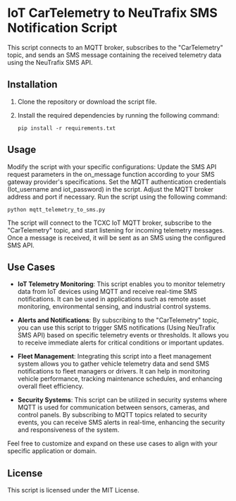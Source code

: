 # IoT CarTelemetry to NeuTrafix SMS Notification Script

This script connects to an MQTT broker, subscribes to the "CarTelemetry" topic, and sends an SMS message containing the received telemetry data using the NeuTrafix SMS API.

## Installation

1. Clone the repository or download the script file.

2. Install the required dependencies by running the following command:

   ```shell
   pip install -r requirements.txt
   ```
   
## Usage

Modify the script with your specific configurations:
Update the SMS API request parameters in the on_message function according to your SMS gateway provider's specifications.
Set the MQTT authentication credentials (Iot_username and iot_password) in the script.
Adjust the MQTT broker address and port if necessary.
Run the script using the following command:

```shell
python mqtt_telemetry_to_sms.py
```

The script will connect to the TCXC IoT MQTT broker, subscribe to the "CarTelemetry" topic, and start listening for incoming telemetry messages. Once a message is received, it will be sent as an SMS using the configured SMS API.


## Use Cases

- **IoT Telemetry Monitoring**: This script enables you to monitor telemetry data from IoT devices using MQTT and receive real-time SMS notifications. It can be used in applications such as remote asset monitoring, environmental sensing, and industrial control systems.

- **Alerts and Notifications**: By subscribing to the "CarTelemetry" topic, you can use this script to trigger SMS notifications (Using NeuTrafix SMS API) based on specific telemetry events or thresholds. It allows you to receive immediate alerts for critical conditions or important updates. 

- **Fleet Management**: Integrating this script into a fleet management system allows you to gather vehicle telemetry data and send SMS notifications to fleet managers or drivers. It can help in monitoring vehicle performance, tracking maintenance schedules, and enhancing overall fleet efficiency.

- **Security Systems**: This script can be utilized in security systems where MQTT is used for communication between sensors, cameras, and control panels. By subscribing to MQTT topics related to security events, you can receive SMS alerts in real-time, enhancing the security and responsiveness of the system.

Feel free to customize and expand on these use cases to align with your specific application or domain.



## License

This script is licensed under the MIT License.





